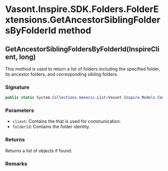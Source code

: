 # Vasont.Inspire.SDK.Folders.FolderExtensions.GetAncestorSiblingFoldersByFolderId method
## GetAncestorSiblingFoldersByFolderId(InspireClient, long)
This method is used to return a list of folders including the specified folder, 
            its ancestor folders, and corresponding sibling folders.

### Signature
```csharp
public static System.Collections.Generic.List<Vasont.Inspire.Models.Components.FolderBrowseModel> GetAncestorSiblingFoldersByFolderId(InspireClient client, long folderId)
```
### Parameters
- `client`: Contains the  that is used for communication.
- `folderId`: Contains the folder identity.

### Returns
Returns a list of  objects if found.
### Remarks


